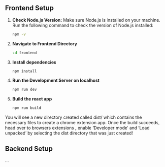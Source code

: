 
## Frontend Setup
1. **Check Node.js Version:**
   Make sure Node.js is installed on your machine. Run the following command to check the version of Node.js installed:
   ```bash
   npm -v
2. **Navigate to Frontend Directory**
    ```bash
    cd frontend
3. **Install dependencies**
    ```bash
    npm install
4. **Run the Development Server on localhost**
    ```bash
    npm run dev
4. **Build the react app**
    ```bash
    npm run build
You will see a new directory created called dist/ which contains the necessary files to create a chrome extension app. Once the build succeeds, head over to browsers extensions , enable ‘Developer mode’ and ‘Load unpacked’ by selecting the dist directory that was just created!
## Backend Setup
...

